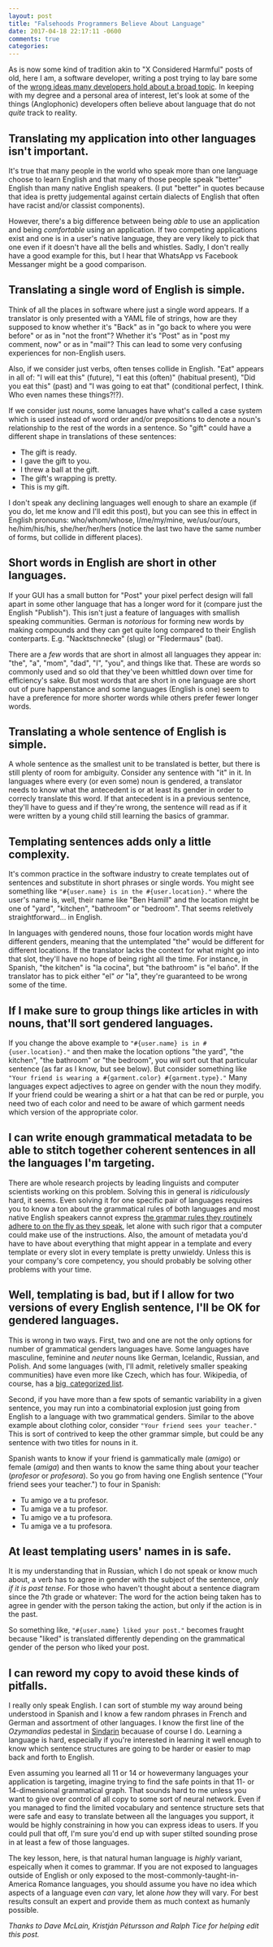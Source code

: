 ```yaml
---
layout: post
title: "Falsehoods Programmers Believe About Language"
date: 2017-04-18 22:17:11 -0600
comments: true
categories: 
---
```


As is now some kind of tradition akin to "X Considered Harmful" posts of old,
here I am, a software developer, writing a post trying to lay bare some of the
[wrong ideas many developers hold about a broad topic](https://github.com/jameslk/awesome-falsehoods).
In keeping with my degree and a personal area of interest, let's look at some of
the things (Anglophonic) developers often believe about language that do not
_quite_ track to reality.


## Translating my application into other languages isn't important.

It's true that many people in the world who speak more than one language choose
to learn English and that many of those people speak "better" English than many
native English speakers. (I put "better" in quotes because that idea is pretty
judgemental against certain dialects of English that often have racist and/or
classist components).

However, there's a big difference between being _able_ to use an application and
being _comfortable_ using an application. If two competing applications exist
and one is in a user's native language, they are very likely to pick that one
even if it doesn't have all the bells and whistles. Sadly, I don't really have a
good example for this, but I hear that WhatsApp vs Facebook Messanger might be a
good comparison.


## Translating a single word of English is simple.

Think of all the places in software where just a single word appears. If a
translator is only presented with a YAML file of strings, how are they supposed
to know whether it's "Back" as in "go back to where you were before" or as in
"not the front"? Whether it's "Post" as in "post my comment, now" or as in
"mail"? This can lead to some very confusing experiences for non-English users.

Also, if we consider just verbs, often tenses collide in English. "Eat" appears
in all of: "I will eat this" (future), "I eat this (often)" (habitual present),
"Did you eat this" (past) and "I was going to eat that" (conditional perfect, I
think. Who even names these things?!?).

If we consider just _nouns_, some lanuages have what's called a case system
which is used instead of word order and/or prepositions to denote a noun's
relationship to the rest of the words in a sentence. So "gift" could have a
different shape in translations of these sentences:

* The gift is ready.
* I gave the gift to you.
* I threw a ball at the gift.
* The gift's wrapping is pretty.
* This is my gift.

I don't speak any declining languages well enough to share an example (if you
do, let me know and I'll edit this post), but you can see this in effect in
English pronouns: who/whom/whose, I/me/my/mine, we/us/our/ours, he/him/his/his,
she/her/her/hers (notice the last two have the same number of forms, but collide
in different places).


## Short words in English are short in other languages.

If your GUI has a small button for "Post" your pixel perfect design will fall
apart in some other language that has a longer word for it (compare just the
English "Publish"). This isn't just a feature of languages with smallish
speaking communities. German is _notorious_ for forming new words by making
compounds and they can get quite long compared to their English conterparts.
E.g. "Nacktschnecke" (slug) or "Fledermaus" (bat).

There are a _few_ words that are short in almost all languages they appear in:
"the", "a", "mom", "dad", "I", "you", and things like that. These are words so
commonly used and so old that they've been whittled down over time for
efficiency's sake.  But most words that are short in one language are short out
of pure happenstance and some languages (English is one) seem to have a
preference for more shorter words while others prefer fewer longer words.


## Translating a whole sentence of English is simple.

A whole sentence as the smallest unit to be translated is better, but there is
still plenty of room for ambiguity. Consider any sentence with "it" in it.
In languages where every (or even some) noun is gendered, a translator needs to
know what the antecedent is or at least its gender in order to correcly
translate this word. If that antecedent is in a previous sentence, they'll have
to guess and if they're wrong, the sentence will read as if it were written by a
young child still learning the basics of grammar.


## Templating sentences adds only a little complexity.

It's common practice in the software industry to create templates out of
sentences and substitute in short phrases or single words. You might see
something like `"#{user.name} is in the #{user.location}."` where the user's
name is, well, their name like "Ben Hamill" and the location might be one of
"yard", "kitchen", "bathroom" or "bedroom". That seems reletively
straightforward... in English.

In languages with gendered nouns, those four location words might have different
genders, meaning that the untemplated "the" would be different for different
locations. If the translator lacks the context for what might go into that slot,
they'll have no hope of being right all the time. For instance, in Spanish, "the
kitchen" is "la cocina", but "the bathroom" is "el baño". If the translator has
to pick either "el" _or_ "la", they're guaranteed to be wrong some of the time.


## If I make sure to group things like articles in with nouns, that'll sort gendered languages.

If you change the above example to `"#{user.name} is in #{user.location}."` and
then make the location options "the yard", "the kitchen", "the bathroom" or "the
bedroom", you _will_ sort out that particular sentence (as far as I know, but
see below). But consider something like `"Your friend is wearing a #{garment.color} #{garment.type}."`
Many languages expect adjectives to agree on gender with the noun they modify.
If your friend could be wearing a shirt or a hat that can be red or purple, you
need two of each color and need to be aware of which garment needs which version
of the appropriate color.


## I can write enough grammatical metadata to be able to stitch together coherent sentences in all the languages I'm targeting.

There are whole research projects by leading linguists and computer scientists
working on this problem. Solving this in general is _ridiculously_ hard, it
seems. Even solving it for one specific pair of languages requires you to know a
ton about the grammatical rules of both languages and most native English
speakers cannot express
[the grammar rules they routinely adhere to on the fly as they speak](https://dictionary.cambridge.org/us/grammar/british-grammar/about-adjectives-and-adverbs/adjectives-order),
let alone with such rigor that a computer could make use of the instructions.
Also, the amount of metadata you'd have to have about everything that might
appear in a template and every template or every slot in every template is
pretty unwieldy. Unless this is your company's core competency, you should
probably be solving other problems with your time.


## Well, templating is bad, but if I allow for two versions of every English sentence, I'll be OK for gendered languages.

This is wrong in two ways. First, two and one are not the only options for
number of grammatical genders languages have. Some languages have masculine,
feminine and _neuter_ nouns like German, Icelandic, Russian, and Polish. And
some languages (with, I'll admit, reletively smaller speaking communities) have
even more like Czech, which has four. Wikipedia, of course, has a
[big, categorized list](https://en.wikipedia.org/wiki/List_of_languages_by_type_of_grammatical_genders).

Second, if you have more than a few spots of semantic variability in a given
sentence, you may run into a combinatorial explosion just going from English to
a language with two grammatical genders. Similar to the above example about
clothing color, consider `"Your friend sees your teacher."` This is sort of
contrived to keep the other grammar simple, but could be any sentence with two
titles for nouns in it.

Spanish wants to know if your friend is gammatically male (_amigo_) or female
(_amiga_) and then wants to know the same thing about your teacher (_profesor_
or _profesora_). So you go from having one English sentence ("Your friend sees
your teacher.") to four in Spanish:

* Tu amigo ve a tu profesor.
* Tu amiga ve a tu profesor.
* Tu amigo ve a tu profesora.
* Tu amiga ve a tu profesora.


## At least templating users' names in is safe.

It is my understanding that in Russian, which I do not speak or know much about,
a verb has to agree in gender with the subject of the sentence, _only if it is
past tense_. For those who haven't thought about a sentence diagram since the
7th grade or whatever: The word for the action being taken has to agree in
gender with the person taking the action, but only if the action is in the past.

So something like, `"#{user.name} liked your post."` becomes fraught because
"liked" is translated differently depending on the grammatical gender of the
person who liked your post.


## I can reword my copy to avoid these kinds of pitfalls.

I really only speak English. I can sort of stumble my way around being
understood in Spanish and I know a few random phrases in French and German and
assortment of other languages. I know the first line of the _Ozymandias_
pedestal in [Sindarin](https://en.wikipedia.org/wiki/Sindarin) becauase of
course I do. Learning a language is hard, especially if you're interested in
learning it well enough to know which sentence structures are going to be harder
or easier to map back and forth to English.

Even assuming you learned all 11 or 14 or howevermany languages your application
is targeting, imagine trying to find the safe points in that 11- or
14-dimensional grammatical graph. That sounds hard to me unless you want to give
over control of all copy to some sort of neural network. Even if you managed to
find the limited vocabulary and sentence structure sets that were safe and easy
to translate between all the languages you support, it would be highly
constraining in how you can express ideas to users. If you could pull that off,
I'm sure you'd end up with super stilted sounding prose in at least a few of
those languages.

The key lesson, here, is that natural human language is _highly_ variant,
espeically when it comes to grammar. If you are not exposed to languages outside
of English or only exposed to the most-commonly-taught-in-America Romance
languages, you should assume you have no idea which aspects of a language even
_can_ vary, let alone _how_ they will vary. For best results consult an expert
and provide them as much context as humanly possible.

_Thanks to Dave McLain, Kristján Pétursson and Ralph Tice for helping edit this
post._
